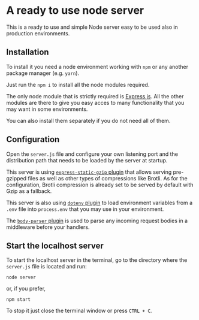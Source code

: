 # A ready to use node server

This is a ready to use and simple Node server easy to be used also in production environments.

## Installation

To install it you need a node environment working with `npm` or any another package manager (e.g. `yarn`).

Just run the `npm i` to install all the node modules required.

The only node module that is strictly required is [Express js](https://www.npmjs.com/package/express). All the other modules are there to give you easy acces to many functionality that you may want in some environments.

You can also install them separately if you do not need all of them.

## Configuration

Open the `server.js` file and configure your own listening port and the distribution path that needs to be loaded by the server at startup.

This server is using [`express-static-gzip` plugin](https://www.npmjs.com/package/express-static-gzip) that allows serving pre-gzipped files as well as other types of compressions like Brotli. As for the configuration, Brotli compression is already set to be served by default with Gzip as a fallback.

This server is also using [`dotenv` plugin](https://www.npmjs.com/package/dotenv) to load environment variables from a `.env` file into `process.env` that you may use in your environment.

The [`body-parser` plugin](https://www.npmjs.com/package/body-parser) is used to parse any incoming request bodies in a middleware before your handlers.

## Start the localhost server

To start the localhost server in the terminal, go to the directory where the `server.js` file is located and run:
```
node server
```

or, if you prefer,
```
npm start
```

To stop it just close the terminal window or press `CTRL + C`.
